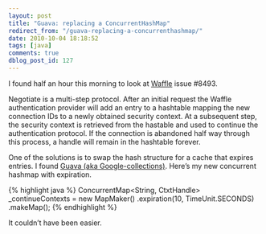 ```yaml
---
layout: post
title: "Guava: replacing a ConcurrentHashMap"
redirect_from: "/guava-replacing-a-concurrenthashmap/"
date: 2010-10-04 18:18:52
tags: [java]
comments: true
dblog_post_id: 127
---
```

I found half an hour this morning to look at [Waffle](https://github.com/dblock/waffle) issue #8493.

Negotiate is a multi-step protocol. After an initial request the Waffle authentication provider will add an entry to a hashtable mapping the new connection IDs to a newly obtained security context. At a subsequent step, the security context is retrieved from the hastable and used to continue the authentication protocol. If the connection is abandoned half way through this process, a handle will remain in the hashtable forever.

One of the solutions is to swap the hash structure for a cache that expires entries. I found [Guava (aka Google-collections)](https://code.google.com/p/guava-libraries/). Here’s my new concurrent hashmap with expiration.

{% highlight java %}
ConcurrentMap<String, CtxtHandle> _continueContexts = new MapMaker()
  .expiration(10, TimeUnit.SECONDS)
  .makeMap();
{% endhighlight %}

It couldn’t have been easier.

